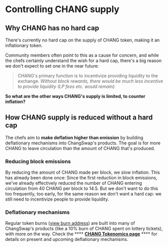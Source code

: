 # Controlling CHANG supply

## Why CHANG has no hard cap

There's currently no hard cap on the supply of CHANG token, making it an inflationary token.

Community members often point to this as a cause for concern, and while the chefs certainly understand the wish for a hard cap, there's a big reason we don't expect to set one in the near future:

> CHANG's primary function is to incentivize providing liquidity to the exchange. _Without block rewards, there would be much less incentive to provide liquidity (LP fees etc. would remain)._

**So what are the other ways CHANG's supply is limited, to counter inflation?**

## How CHANG supply is reduced without a hard cap

The chefs aim to **make deflation higher than emission** by building deflationary mechanisms into ChangSwap's products. The goal is for more CHANG to leave circulation than the amount of CHANG that's produced.

### Reducing block emissions

By reducing the amount of CHANG made per block, we slow inflation. This has already been done once: Since the first reduction in block emissions, we've already effectively reduced the number of CHANG entering circulation from 40 CHANG per block to 14.5. But we don't want to do this too frequently, too early, for the same reason we don't want a hard cap: we still need to incentivize people to provide liquidity.

### Deflationary mechanisms

Regular token burns ([view burn address](https://bkcscan.com/token/0x0e09fabb73bd3ade0a17ecc321fd13a19e81ce82?a=0x000000000000000000000000000000000000dead)) are built into many of ChangSwap's products (like a 10% burn of CHANG spent on lottery tickets), with more on the way. Check the \*\*\*\* [**CHANG Tokenomics page**](https://docs.changswap.com/tokenomics/chang/chang-tokenomics) \*\*\*\* for details on present and upcoming deflationary mechanisms.
